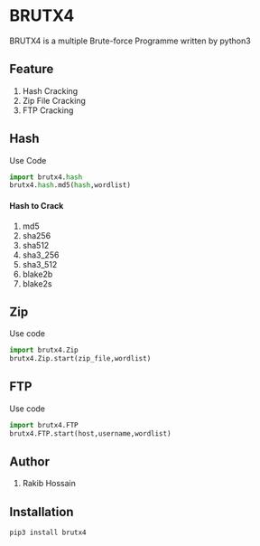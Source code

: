 # BRUTX4

BRUTX4 is a multiple Brute-force Programme written by python3

## Feature

1. Hash Cracking
2. Zip File Cracking
3. FTP Cracking

## Hash

Use Code 

```python
import brutx4.hash
brutx4.hash.md5(hash,wordlist)

```
#### Hash to Crack
1. md5
2. sha256
3. sha512
4. sha3_256
5. sha3_512
6. blake2b
7. blake2s

## Zip

Use code

```python
import brutx4.Zip
brutx4.Zip.start(zip_file,wordlist)

```

## FTP

Use code

```python
import brutx4.FTP
brutx4.FTP.start(host,username,wordlist)

```

## Author

1. Rakib Hossain

## Installation 

```
pip3 install brutx4
```

